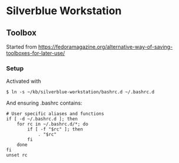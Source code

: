 # Silverblue Workstation


## Toolbox

Started from https://fedoramagazine.org/alternative-way-of-saving-toolboxes-for-later-use/

### Setup

Activated with

```console
$ ln -s ~/kb/silverblue-workstation/bashrc.d ~/.bashrc.d
```

And ensuring .bashrc contains:

```shell
# User specific aliases and functions
if [ -d ~/.bashrc.d ]; then
    for rc in ~/.bashrc.d/*; do
        if [ -f "$rc" ]; then
            . "$rc"
        fi
    done    
fi      
unset rc
```


